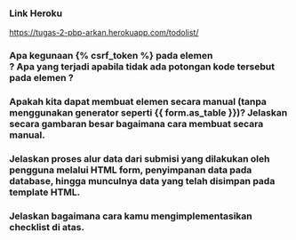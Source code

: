 ### Link Heroku
https://tugas-2-pbp-arkan.herokuapp.com/todolist/

### Apa kegunaan {% csrf_token %} pada elemen <form>? Apa yang terjadi apabila tidak ada potongan kode tersebut pada elemen <form>?
  
### Apakah kita dapat membuat elemen <form> secara manual (tanpa menggunakan generator seperti {{ form.as_table }})? Jelaskan secara gambaran besar bagaimana cara membuat <form> secara manual.
 
### Jelaskan proses alur data dari submisi yang dilakukan oleh pengguna melalui HTML form, penyimpanan data pada database, hingga munculnya data yang telah disimpan pada template HTML.

### Jelaskan bagaimana cara kamu mengimplementasikan checklist di atas.
